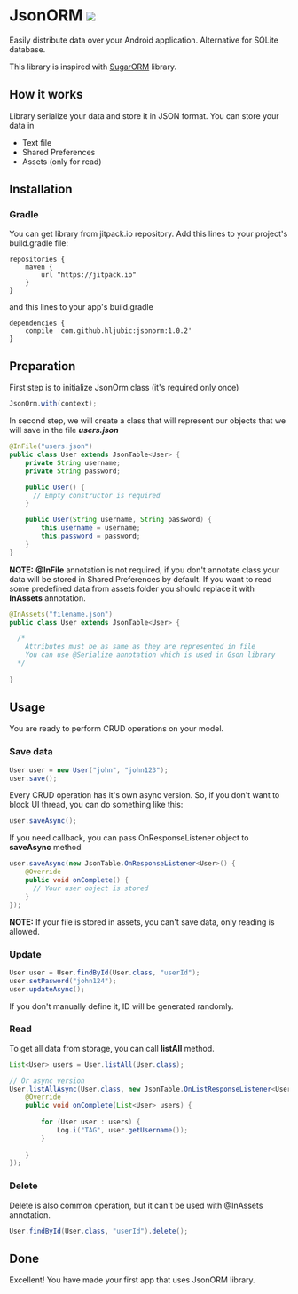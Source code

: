 # JsonORM [![](https://jitpack.io/v/hljubic/jsonorm.svg)](https://jitpack.io/#hljubic/jsonorm)

Easily distribute data over your Android application. Alternative for SQLite database.

This library is inspired with [SugarORM](https://github.com/chennaione/sugar) library.

## How it works
Library serialize your data and store it in JSON format. You can store your data in
* Text file
* Shared Preferences
* Assets (only for read)

## Installation

### Gradle
You can get library from jitpack.io repository. Add this lines to your project's build.gradle file:

```
repositories {
    maven {
        url "https://jitpack.io"
    }
}
```
and this lines to your app's build.gradle
```
dependencies {
    compile 'com.github.hljubic:jsonorm:1.0.2'
}
```

## Preparation
First step is to initialize JsonOrm class (it's required only once)

```java
JsonOrm.with(context);
```
In second step, we will create a class that will represent our objects that we will save in the file ***users.json***

```java
@InFile("users.json")
public class User extends JsonTable<User> {
    private String username;
    private String password;

    public User() {
      // Empty constructor is required
    }

    public User(String username, String password) {
        this.username = username;
        this.password = password;
    }
}
```
**NOTE:** **@InFile** annotation is not required, if you don't annotate class your data will be stored in Shared Preferences by default. 
If you want to read some predefined data from assets folder you should replace it with **InAssets** annotation.

```java
@InAssets("filename.json")
public class User extends JsonTable<User> {

  /*
    Attributes must be as same as they are represented in file
    You can use @Serialize annotation which is used in Gson library
  */
  
}
```

## Usage
You are ready to perform CRUD operations on your model.
### Save data

```java
User user = new User("john", "john123");
user.save();
```
Every CRUD operation has it's own async version. 
So, if you don't want to block UI thread, you can do something like this:

```java
user.saveAsync();
```
If you need callback, you can pass OnResponseListener object to **saveAsync** method
```java
user.saveAsync(new JsonTable.OnResponseListener<User>() {
    @Override
    public void onComplete() {
      // Your user object is stored
    }
});
```
**NOTE:** If your file is stored in assets, you can't save data, only reading is allowed.

### Update
```java
User user = User.findById(User.class, "userId");
user.setPasword("john124");
user.updateAsync();
```
If you don't manually define it, ID will be generated randomly.

### Read
To get all data from storage, you can call **listAll** method.
```java
List<User> users = User.listAll(User.class);

// Or async version
User.listAllAsync(User.class, new JsonTable.OnListResponseListener<User>() {
    @Override
    public void onComplete(List<User> users) {
    
        for (User user : users) {
            Log.i("TAG", user.getUsername());
        }
        
    }
});
```

### Delete
Delete is also common operation, but it can't be used with @InAssets annotation.
```java
User.findById(User.class, "userId").delete();
```
## Done
Excellent! You have made your first app that uses JsonORM library. 
